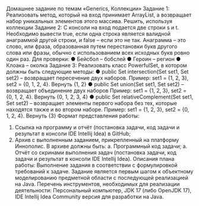 Домашнее задание по темам
«Generics, Коллекции»
Задание 1:
Реализовать метод, который на вход принимает ArrayList<T>, а возвращает набор
уникальных элементов этого массива. Решить, используя коллекции
Задание 2:
С консоли на вход подается две строки s и t. Необходимо вывести true, если одна
строка является валидной анаграммой другой строки, и false – если это не так.
Анаграмма – это слово, или фраза, образованная путем перестановки букв другого
слова или фразы, обычно с использованием всех исходных букв ровно один раз.
Для проверки:
● Бейсбол – бобслей
● Героин – регион
● Клоака – околка
Задание 3:
Реализовать класс PowerfulSet, в котором должны быть следующие методы:
● public <T> Set<T> intersection(Set<T> set1, Set<T> set2) – возвращает
пересечение двух наборов.
Пример: set1 = {1, 2, 3}, set2 = {0, 1, 2, 4}. Вернуть {1, 2}
● public <T> Set<T> union(Set<T> set1, Set<T> set2) – возвращает
объединение двух наборов
Пример: set1 = {1, 2, 3}, set2 = {0, 1, 2, 4}. Вернуть {0, 1, 2, 3, 4}
● public <T> Set<T> relativeComplement(Set<T> set1, Set<T> set2) –
возвращает элементы первого набора без тех, которые находятся также и
во втором наборе.
Пример: set1 = {1, 2, 3}, set2 = {0, 1, 2, 4}. Вернуть {3}
Формат представления работы:
1. Ссылка на программу и отчёт (постановка задачи, код задачи и
   результат в консоли IDE Intellij Idea) в GitHub;
2. Архив с выполненным заданием, прикрепленный на платформу
   Иннополис. В архиве должны быть:
   a. Программный код задачи;
   a. Отчёт со скринами выполнения задач (постановка задачи, код задачи
   и результат в консоли IDE Intellij Idea).
   Описания плана работы:
   Выполнение задания в соответствии с формулировкой требований к
   задаче. Задание является первым шагом к объектному моделированию
   предметной области с последующей реализацией на Java.
   Перечень инструментов, необходимых для реализации деятельности:
   Персональный компьютер, JDK 17 (либо OpenJDK 17), IDE Intellij Idea
   Community версия для разработки на Java.